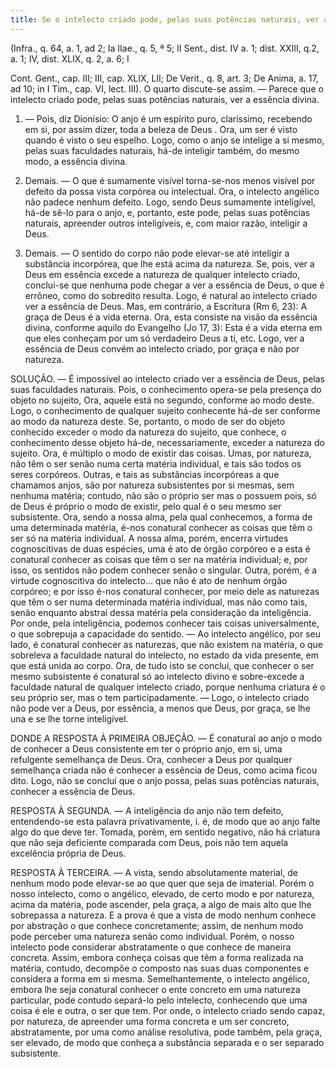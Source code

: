 ```yaml
---
title: Se o intelecto criado pode, pelas suas potências naturais, ver a essência divina
---
```


(Infra., q. 64, a. 1, ad 2; Ia IIae., q. 5, ª 5; II Sent., dist. IV a. 1; dist. XXIII, q.2, a. 1; IV, dist. XLIX, q. 2, a. 6; I 

Cont. Gent., cap. III; III, cap. XLIX, LII; De Verit., q. 8, art. 3; De Anima, a. 17, ad 10; in I Tim., cap. VI, lect. III).
 O quarto discute-se assim. — Parece que o intelecto criado pode, pelas suas potências naturais, ver a essência divina.  

1. — Pois, diz Dionísio: O anjo é um espírito puro, claríssimo, recebendo em si, por assim dizer, toda a beleza de Deus . Ora, um ser é visto quando é visto o seu espelho. Logo, como o anjo se intelige a si mesmo, pelas suas faculdades naturais, há-de inteligir também, do mesmo modo, a essência divina.  

2. Demais. — O que é sumamente visível torna-se-nos menos visível por defeito da possa vista corpórea ou intelectual. Ora, o intelecto angélico não padece nenhum defeito. Logo, sendo Deus sumamente inteligível, há-de sê-lo para o anjo, e, portanto, este pode, pelas suas potências naturais, apreender outros inteligíveis, e, com maior razão, inteligir a Deus.  

3. Demais. — O sentido do corpo não pode elevar-se até inteligir a substância incorpórea, que lhe está acima da natureza. Se, pois, ver a Deus em essência excede a natureza de qualquer intelecto criado, conclui-se que nenhuma pode chegar a ver a essência de Deus, o que é errôneo, como do sobredito resulta. Logo, é natural ao intelecto criado ver a essência de Deus.  Mas, em contrário, a Escritura (Rm 6, 23): A graça de Deus é a vida eterna. Ora, esta consiste na visão da essência divina, conforme aquilo do Evangelho (Jo 17, 3): Esta é a vida eterna em que eles conheçam por um só verdadeiro Deus a ti, etc. Logo, ver a essência de Deus convém ao intelecto criado, por graça e não por natureza.  

SOLUÇÃO. — É impossível ao intelecto criado ver a essência de Deus, pelas suas faculdades naturais. Pois, o conhecimento opera-se pela presença do objeto no sujeito, Ora, aquele está no segundo, conforme ao modo deste. Logo, o conhecimento de qualquer sujeito conhecente há-de ser conforme ao modo da natureza deste. Se, portanto, o modo de ser do objeto conhecido exceder o modo da natureza do sujeito, que conhece, o conhecimento desse objeto há-de, necessariamente, exceder a natureza do sujeito.  Ora, é múltiplo o modo de existir das coisas. Umas, por natureza, não têm o ser senão numa certa matéria individual, e tais são todos os seres corpóreos. Outras, e tais as substâncias incorpóreas a que chamamos anjos, são por natureza subsistentes por si mesmas, sem nenhuma matéria; contudo, não são o próprio ser mas o possuem pois, só de Deus é próprio o modo de existir, pelo qual é o seu mesmo ser subsistente.  Ora, sendo a nossa alma, pela qual conhecemos, a forma de uma determinada matéria, é-nos conatural conhecer as coisas que têm o ser só na matéria individual. A nossa alma, porém, encerra virtudes cognoscitivas de duas espécies, uma é ato de órgão corpóreo e a esta é conatural conhecer as coisas que têm o ser na matéria individual; e, por isso, os sentidos não podem conhecer senão o singular. Outra, porém, é a virtude cognoscitiva do intelecto... que não é ato de nenhum órgão corpóreo; e por isso é-nos conatural conhecer, por meio dele as naturezas que têm o ser numa determinada matéria individual, mas não como tais, senão enquanto abstrai dessa matéria pela consideração da inteligência. Por onde, pela inteligência, podemos conhecer tais coisas universalmente, o que sobrepuja a capacidade do sentido. — Ao intelecto angélico, por seu lado, é conatural conhecer as naturezas, que não existem na matéria, o que sobreleva a faculdade natural do intelecto, no estado da vida presente, em que está unida ao corpo.  Ora, de tudo isto se conclui, que conhecer o ser mesmo subsistente é conatural só ao intelecto divino e sobre-excede a faculdade natural de qualquer intelecto criado, porque nenhuma criatura é o seu próprio ser, mas o tem participadamente. — Logo, o intelecto criado não pode ver a Deus, por essência, a menos que Deus, por graça, se lhe una e se lhe torne inteligível.  

DONDE A RESPOSTA À PRIMEIRA OBJEÇÃO. — É conatural ao anjo o modo de conhecer a Deus consistente em ter o próprio anjo, em si, uma refulgente semelhança de Deus. Ora, conhecer a Deus por qualquer semelhança criada não é conhecer a essência de Deus, como acima ficou dito. Logo, não se conclui que o anjo possa, pelas suas potências naturais, conhecer a essência de Deus.  

RESPOSTA À SEGUNDA. — A inteligência do anjo não tem defeito, entendendo-se esta palavra privativamente, i. é, de modo que ao anjo falte algo do que deve ter. Tomada, porém, em sentido negativo, não há criatura que não seja deficiente comparada com Deus, pois não tem aquela excelência própria de Deus.  

RESPOSTA À TERCEIRA. — A vista, sendo absolutamente material, de nenhum modo pode elevar-se ao que quer que seja de imaterial. Porém o nosso intelecto, como o angélico, elevado, de certo modo e por natureza, acima da matéria, pode ascender, pela graça, a algo de mais alto que lhe sobrepassa a natureza. E a prova é que a vista de modo nenhum conhece por abstração o que conhece concretamente; assim, de nenhum modo pode perceber uma natureza senão como individual. Porém, o nosso intelecto pode considerar abstratamente o que conhece de maneira concreta. Assim, embora conheça coisas que têm a forma realizada na matéria, contudo, decompõe o composto nas suas duas componentes e considera a forma em si mesma. Semelhantemente, o intelecto angélico, embora lhe seja conatural conhecer o ente concreto em uma natureza particular, pode contudo separá-lo pelo intelecto, conhecendo que uma coisa é ele e outra, o ser que tem. Por onde, o intelecto criado sendo capaz, por natureza, de apreender uma forma concreta e um ser concreto, abstratamente, por uma como análise resolutiva, pode também, pela graça, ser elevado, de modo que conheça a substância separada e o ser separado subsistente.